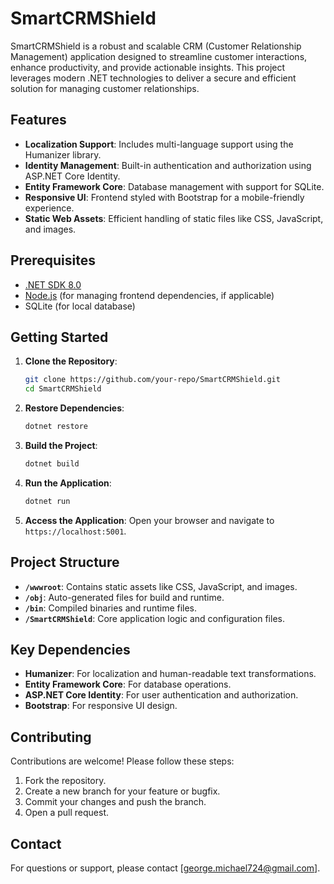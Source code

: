 # SmartCRMShield

SmartCRMShield is a robust and scalable CRM (Customer Relationship Management) application designed to streamline customer interactions, enhance productivity, and provide actionable insights. This project leverages modern .NET technologies to deliver a secure and efficient solution for managing customer relationships.

## Features

- **Localization Support**: Includes multi-language support using the Humanizer library.
- **Identity Management**: Built-in authentication and authorization using ASP.NET Core Identity.
- **Entity Framework Core**: Database management with support for SQLite.
- **Responsive UI**: Frontend styled with Bootstrap for a mobile-friendly experience.
- **Static Web Assets**: Efficient handling of static files like CSS, JavaScript, and images.

## Prerequisites

- [.NET SDK 8.0](https://dotnet.microsoft.com/download/dotnet/8.0)
- [Node.js](https://nodejs.org/) (for managing frontend dependencies, if applicable)
- SQLite (for local database)

## Getting Started

1. **Clone the Repository**:
   ```bash
   git clone https://github.com/your-repo/SmartCRMShield.git
   cd SmartCRMShield
   ```

2. **Restore Dependencies**:
   ```bash
   dotnet restore
   ```

3. **Build the Project**:
   ```bash
   dotnet build
   ```

4. **Run the Application**:
   ```bash
   dotnet run
   ```

5. **Access the Application**:
   Open your browser and navigate to `https://localhost:5001`.

## Project Structure

- **`/wwwroot`**: Contains static assets like CSS, JavaScript, and images.
- **`/obj`**: Auto-generated files for build and runtime.
- **`/bin`**: Compiled binaries and runtime files.
- **`/SmartCRMShield`**: Core application logic and configuration files.

## Key Dependencies

- **Humanizer**: For localization and human-readable text transformations.
- **Entity Framework Core**: For database operations.
- **ASP.NET Core Identity**: For user authentication and authorization.
- **Bootstrap**: For responsive UI design.

## Contributing

Contributions are welcome! Please follow these steps:

1. Fork the repository.
2. Create a new branch for your feature or bugfix.
3. Commit your changes and push the branch.
4. Open a pull request.


## Contact

For questions or support, please contact [george.michael724@gmail.com].
